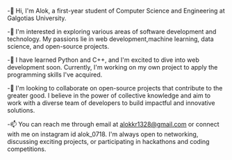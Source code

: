 
-👋 Hi, I'm Alok, a first-year student of Computer Science and Engineering at Galgotias University.

-👀 I'm interested in exploring various areas of software development and technology. My passions lie in web development,machine learning, data science, and open-source projects.

-🌱 I have learned Python and C++, and I'm excited to dive into web development soon. Currently, I'm working on my own project to apply the programming skills I've acquired.

-💞️ I'm looking to collaborate on open-source projects that contribute to the greater good. I believe in the power of collective knowledge and aim to work with a diverse team of developers to build impactful and innovative solutions.

-📫 You can reach me through email at alokkr1328@gmail.com or connect with me on instagram id alok_0718. I'm always open to networking, discussing exciting projects, or participating in hackathons and coding competitions.


<!---
alok0718/alok0718 is a ✨ special ✨ repository because its `README.md` (this file) appears on your GitHub profile.
You can click the Preview link to take a look at your changes.
--->
